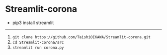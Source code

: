 # Streamlit-corona

- pip3 install streamlit

---

1. `git clone https://github.com/TaishiOIKAWA/Streamlit-corona.git`
1. `cd Streamlit-corona/src`
1. `streamlit run corona.py`